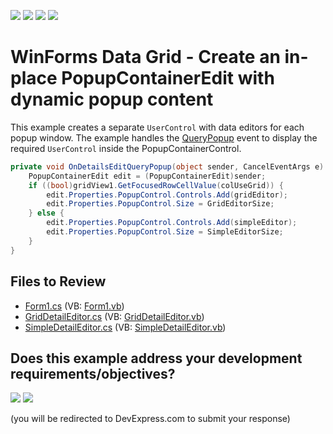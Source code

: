 <!-- default badges list -->
![](https://img.shields.io/endpoint?url=https://codecentral.devexpress.com/api/v1/VersionRange/128629863/24.2.1%2B)
[![](https://img.shields.io/badge/Open_in_DevExpress_Support_Center-FF7200?style=flat-square&logo=DevExpress&logoColor=white)](https://supportcenter.devexpress.com/ticket/details/E1305)
[![](https://img.shields.io/badge/📖_How_to_use_DevExpress_Examples-e9f6fc?style=flat-square)](https://docs.devexpress.com/GeneralInformation/403183)
[![](https://img.shields.io/badge/💬_Leave_Feedback-feecdd?style=flat-square)](#does-this-example-address-your-development-requirementsobjectives)
<!-- default badges end -->

# WinForms Data Grid - Create an in-place PopupContainerEdit with dynamic popup content

This example creates a separate `UserControl` with data editors for each popup window. The example handles the [QueryPopup](https://docs.devexpress.com/WindowsForms/DevExpress.XtraEditors.Repository.RepositoryItemPopupBase.QueryPopUp) event to display the required `UserControl` inside the PopupContainerControl.

```csharp
private void OnDetailsEditQueryPopup(object sender, CancelEventArgs e) {
    PopupContainerEdit edit = (PopupContainerEdit)sender;
    if ((bool)gridView1.GetFocusedRowCellValue(colUseGrid)) {
        edit.Properties.PopupControl.Controls.Add(gridEditor);
        edit.Properties.PopupControl.Size = GridEditorSize;
    } else {
        edit.Properties.PopupControl.Controls.Add(simpleEditor);
        edit.Properties.PopupControl.Size = SimpleEditorSize;
    }
}
```


## Files to Review

* [Form1.cs](./CS/Q148684/Form1.cs) (VB: [Form1.vb](./VB/Q148684/Form1.vb))
* [GridDetailEditor.cs](./CS/Q148684/GridDetailEditor.cs) (VB: [GridDetailEditor.vb](./VB/Q148684/GridDetailEditor.vb))
* [SimpleDetailEditor.cs](./CS/Q148684/SimpleDetailEditor.cs) (VB: [SimpleDetailEditor.vb](./VB/Q148684/SimpleDetailEditor.vb))
<!-- feedback -->
## Does this example address your development requirements/objectives?

[<img src="https://www.devexpress.com/support/examples/i/yes-button.svg"/>](https://www.devexpress.com/support/examples/survey.xml?utm_source=github&utm_campaign=winforms-grid-popupcontaineredit-with-dynamic-content&~~~was_helpful=yes) [<img src="https://www.devexpress.com/support/examples/i/no-button.svg"/>](https://www.devexpress.com/support/examples/survey.xml?utm_source=github&utm_campaign=winforms-grid-popupcontaineredit-with-dynamic-content&~~~was_helpful=no)

(you will be redirected to DevExpress.com to submit your response)
<!-- feedback end -->
